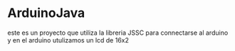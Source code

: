 # ArduinoJava
este es un proyecto que utiliza la libreria JSSC
para connectarse al arduino
y en el arduino utulizamos un lcd de 16x2
